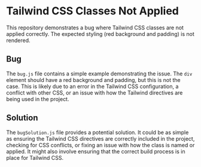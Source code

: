 # Tailwind CSS Classes Not Applied

This repository demonstrates a bug where Tailwind CSS classes are not applied correctly.  The expected styling (red background and padding) is not rendered.

## Bug

The `bug.js` file contains a simple example demonstrating the issue. The `div` element should have a red background and padding, but this is not the case. This is likely due to an error in the Tailwind CSS configuration,  a conflict with other CSS, or an issue with how the Tailwind directives are being used in the project.

## Solution

The `bugSolution.js` file provides a potential solution. It could be as simple as ensuring the Tailwind CSS directives are correctly included in the project, checking for CSS conflicts, or fixing an issue with how the class is named or applied.  It might also involve ensuring that the correct build process is in place for Tailwind CSS.
